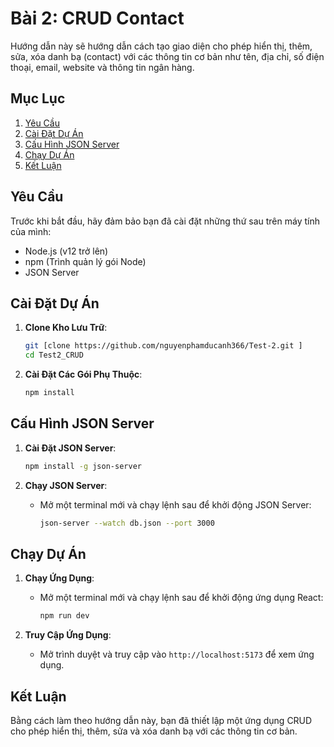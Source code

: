 # Bài 2: CRUD Contact

Hướng dẫn này sẽ hướng dẫn cách tạo giao diện cho phép hiển thị, thêm, sửa, xóa danh bạ (contact) với các thông tin cơ bản như tên, địa chỉ, số điện thoại, email, website và thông tin ngân hàng.

## Mục Lục

1. [Yêu Cầu](#yêu-cầu)
2. [Cài Đặt Dự Án](#cài-đặt-dự-án)
3. [Cấu Hình JSON Server](#cấu-hình-json-server)
4. [Chạy Dự Án](#chạy-dự-án)
5. [Kết Luận](#kết-luận)

## Yêu Cầu

Trước khi bắt đầu, hãy đảm bảo bạn đã cài đặt những thứ sau trên máy tính của mình:

- Node.js (v12 trở lên)
- npm (Trình quản lý gói Node)
- JSON Server

## Cài Đặt Dự Án

1. **Clone Kho Lưu Trữ**:
   ```bash
   git [clone https://github.com/nguyenphamducanh366/Test-2.git ]
   cd Test2_CRUD
   ```

2. **Cài Đặt Các Gói Phụ Thuộc**:
   ```bash
   npm install
   ```


## Cấu Hình JSON Server

1. **Cài Đặt JSON Server**:
   ```bash
   npm install -g json-server
   ```

2. **Chạy JSON Server**:
   - Mở một terminal mới và chạy lệnh sau để khởi động JSON Server:
     ```bash
     json-server --watch db.json --port 3000
     ```

## Chạy Dự Án

1. **Chạy Ứng Dụng**:
   - Mở một terminal mới và chạy lệnh sau để khởi động ứng dụng React:
     ```bash
     npm run dev
     ```

2. **Truy Cập Ứng Dụng**:
   - Mở trình duyệt và truy cập vào `http://localhost:5173` để xem ứng dụng.

## Kết Luận

Bằng cách làm theo hướng dẫn này, bạn đã thiết lập một ứng dụng CRUD cho phép hiển thị, thêm, sửa và xóa danh bạ với các thông tin cơ bản. 

